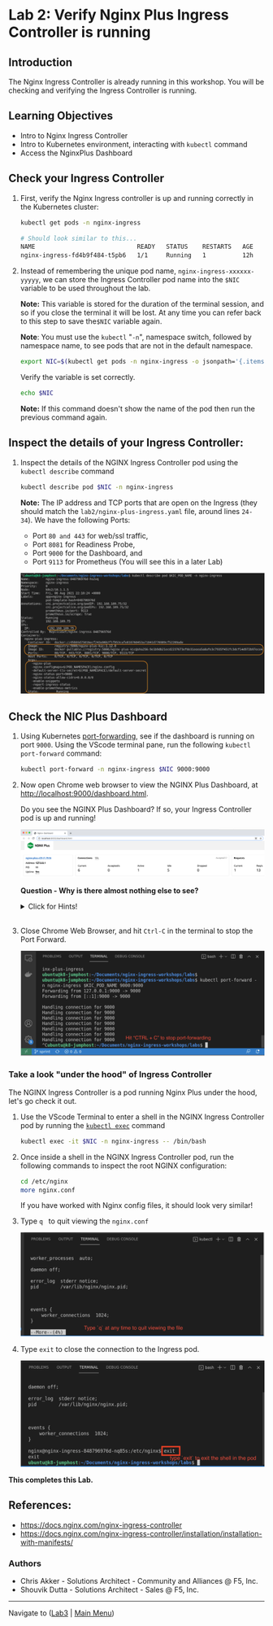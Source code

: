 # Lab 2: Verify Nginx Plus Ingress Controller is running

## Introduction

The Nginx Ingress Controller is already running in this workshop. You will be checking and verifying the Ingress Controller is running.

## Learning Objectives 
- Intro to Nginx Ingress Controller
- Intro to Kubernetes environment, interacting with `kubectl` command
- Access the NginxPlus Dashboard

## Check your Ingress Controller

1. First, verify the Nginx Ingress controller is up and running correctly in the Kubernetes cluster:

   ```bash
   kubectl get pods -n nginx-ingress
   ```

   ```bash
   # Should look similar to this...
   NAME                            READY   STATUS    RESTARTS   AGE
   nginx-ingress-fd4b9f484-t5pb6   1/1     Running   1          12h
   ```

1. Instead of remembering the unique pod name, `nginx-ingress-xxxxxx-yyyyy`, we can store the Ingress Controller pod name into the `$NIC` variable to be used throughout the lab.

   **Note:** This variable is stored for the duration of the terminal session, and so if you close the terminal it will be lost. At any time you can refer back to this step to save the`$NIC` variable again.

   **Note**: You must use the `kubectl` "`-n`", namespace switch, followed by namespace name, to see pods that are not in the default namespace.

   ```bash
   export NIC=$(kubectl get pods -n nginx-ingress -o jsonpath='{.items[0].metadata.name}')
   ```

   Verify the variable is set correctly.
   ```bash
   echo $NIC
   ```
   **Note:** If this command doesn't show the name of the pod then run the previous command again.

## Inspect the details of your Ingress Controller:

1. Inspect the details of the NGINX Ingress Controller pod using the `kubectl describe` command

   ```bash
   kubectl describe pod $NIC -n nginx-ingress
   ```

   **Note:** The IP address and TCP ports that are open on the Ingress (they should match the `lab2/nginx-plus-ingress.yaml` file, around lines `24-34`). We have the following Ports:

   * Port `80 and 443` for web/ssl traffic,
   * Port `8081` for Readiness Probe, 
   * Port `9000` for the Dashboard, and 
   * Port `9113` for Prometheus (You will see this in a later Lab)

   ![kubectl describe](media/kubectl_describe.png)

## Check the NIC Plus Dashboard

1. Using Kubernetes [port-forwarding](https://kubernetes.io/docs/tasks/access-application-cluster/port-forward-access-application-cluster/), see if the dashboard is running on port `9000`. Using the VScode terminal pane, run the following `kubectl port-forward` command:

   ```bash
   kubectl port-forward -n nginx-ingress $NIC 9000:9000
   ```

1. Now open Chrome web browser to view the NGINX Plus Dashboard, at [http://localhost:9000/dashboard.html](http://localhost:9000/dashboard.html). 
   
   Do you see the NGINX Plus Dashboard? If so, your Ingress Controller pod is up and running!

   ![NPlus Dashboard](media/lab2_NplusDashboard.png)

   **Question - Why is there almost nothing else to see?**  

   <details><summary>Click for Hints!</summary>
   <br/>
   <p>
   <strong>Answer</strong> – you have not configured the Ingress Controller to handle any traffic yet, but you will in the next Lab.
   </p>
   </details>
   </br>

1. Close Chrome Web Browser, and hit `Ctrl-C` in the terminal to stop the Port Forward.

   ![stop port-forward](media/port-forward-ctrl-c.png)


### Take a look "under the hood" of Ingress Controller

The NGINX Ingress Controller is a pod running Nginx Plus under the hood, let's go check it out.

1. Use the VScode Terminal to enter a shell in the NGINX Ingress Controller pod by running the [`kubectl exec`](https://kubernetes.io/docs/tasks/debug-application-cluster/get-shell-running-container/) command 

   ```bash
   kubectl exec -it $NIC -n nginx-ingress -- /bin/bash
   ```

1. Once inside a shell in the NGINX Ingress Controller pod, run the following commands to inspect the root NGINX configuration:

   ```bash
   cd /etc/nginx
   more nginx.conf
   ```

   If you have worked with Nginx config files, it should look very similar!

1. Type `q ` to quit viewing the `nginx.conf `

   ![q to quit more](media/more-command-q-quit.png)

1. Type `exit` to close the connection to the Ingress pod.

   ![exit-to-exit-pod](media/exit-to-exit-pod.png)

**This completes this Lab.**

## References:

- https://docs.nginx.com/nginx-ingress-controller
- https://docs.nginx.com/nginx-ingress-controller/installation/installation-with-manifests/

### Authors
- Chris Akker - Solutions Architect - Community and Alliances @ F5, Inc.
- Shouvik Dutta - Solutions Architect - Sales @ F5, Inc.

-------------
Navigate to ([Lab3](../lab3/readme.md) | [Main Menu](../LabGuide.md))
